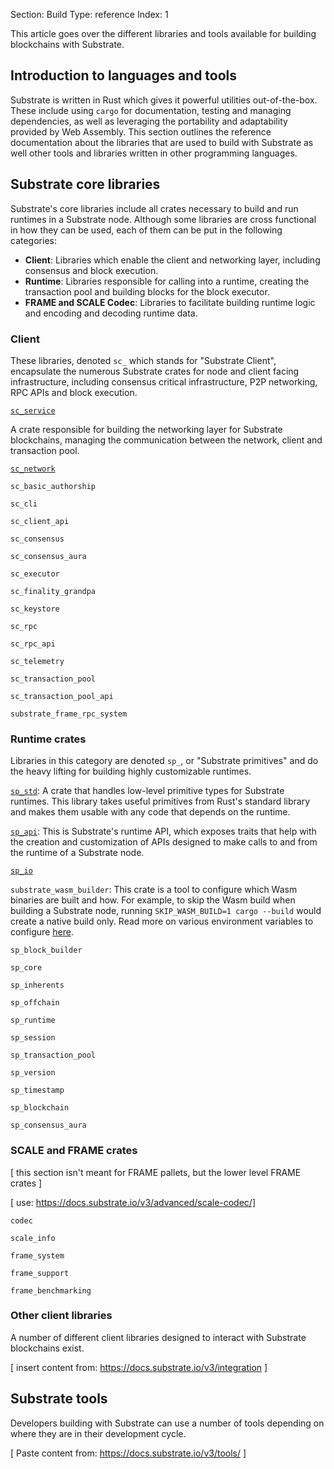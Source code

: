 Section: Build
Type: reference 
Index: 1

This article goes over the different libraries and tools available for building blockchains with Substrate. 

## Introduction to languages and tools

Substrate is written in Rust which gives it powerful utilities out-of-the-box.
These include using `cargo` for documentation, testing and managing dependencies, as well as leveraging the portability and adaptability provided by Web Assembly.
This section outlines the reference documentation about the libraries that are used to build with Substrate as well other tools and libraries written in other programming languages.

## Substrate core libraries 

Substrate's core libraries include all crates necessary to build and run runtimes in a Substrate node.
Although some libraries are cross functional in how they can be used, each of them can be put in the following categories:

- **Client**: Libraries which enable the client and networking layer, including consensus and block execution. 
- **Runtime**: Libraries responsible for calling into a runtime, creating the transaction pool and building blocks for the block executor.
- **FRAME and SCALE Codec**: Libraries to facilitate building runtime logic and encoding and decoding runtime data.

### Client 

These libraries, denoted `sc_` which stands for "Substrate Client", encapsulate the numerous Substrate crates for node and client facing infrastructure, including consensus critical infrastructure, P2P networking, RPC APIs and block execution.

[`sc_service`](https://docs.substrate.io/rustdocs/latest/sc_service/index.html)
    
A crate responsible for building the networking layer for Substrate blockchains, managing the communication between the network, client and transaction pool. 
    
[`sc_network`](https://docs.substrate.io/rustdocs/latest/sc_network/index.html)

`sc_basic_authorship`

`sc_cli`

`sc_client_api`

`sc_consensus`

`sc_consensus_aura`

`sc_executor`

`sc_finality_grandpa`

`sc_keystore`

`sc_rpc`

`sc_rpc_api`

`sc_telemetry`

`sc_transaction_pool`

`sc_transaction_pool_api`

`substrate_frame_rpc_system`

### Runtime crates
Libraries in this category are denoted `sp_`, or "Substrate primitives" and do the heavy lifting for building highly customizable runtimes.

[`sp_std`](https://docs.substrate.io/rustdocs/latest/sp_std/index.html): A crate that handles low-level primitive types for Substrate runtimes.
This library takes useful primitives from Rust's standard library and makes them usable with any code that depends on the runtime.

[`sp_api`](https://docs.substrate.io/rustdocs/latest/sp_api/index.html): This is Substrate's runtime API, which exposes traits that help with the creation and customization of APIs designed to make calls to and from the runtime of a Substrate node.

[`sp_io`](https://docs.substrate.io/rustdocs/latest/sp_io/index.html)

`substrate_wasm_builder`: This crate is a tool to configure which Wasm binaries are built and how. 
For example, to skip the Wasm build when building a Substrate node, running `SKIP_WASM_BUILD=1 cargo --build` would create a native build only. 
Read more on various environment variables to configure [here](https://docs.substrate.io/rustdocs/latest/substrate_wasm_builder/index.html#environment-variables).

`sp_block_builder` 

`sp_core`

`sp_inherents`

`sp_offchain`

`sp_runtime`

`sp_session`

`sp_transaction_pool`

`sp_version`

`sp_timestamp`

`sp_blockchain`

`sp_consensus_aura`

### SCALE and FRAME crates

[ this section isn't meant for FRAME pallets, but the lower level FRAME crates ]

[ use: https://docs.substrate.io/v3/advanced/scale-codec/]

`codec`

`scale_info` 

`frame_system`

`frame_support`

`frame_benchmarking`

### Other client libraries

A number of different client libraries designed to interact with Substrate blockchains exist.

[ insert content from: https://docs.substrate.io/v3/integration ]

## Substrate tools 

Developers building with Substrate can use a number of tools depending on where they are in their development cycle.

[ Paste content from: https://docs.substrate.io/v3/tools/ ]